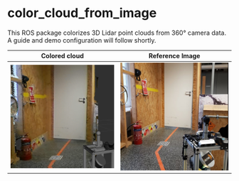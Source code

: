 # color_cloud_from_image

This ROS package colorizes 3D Lidar point clouds from 360° camera data. A guide and demo configuration will follow shortly.

| Colored cloud | Reference Image |
|--|--|
| ![](doc/colored_cloud_cropped.png) | ![](doc/colored_cloud_camera_view.jpg) |

